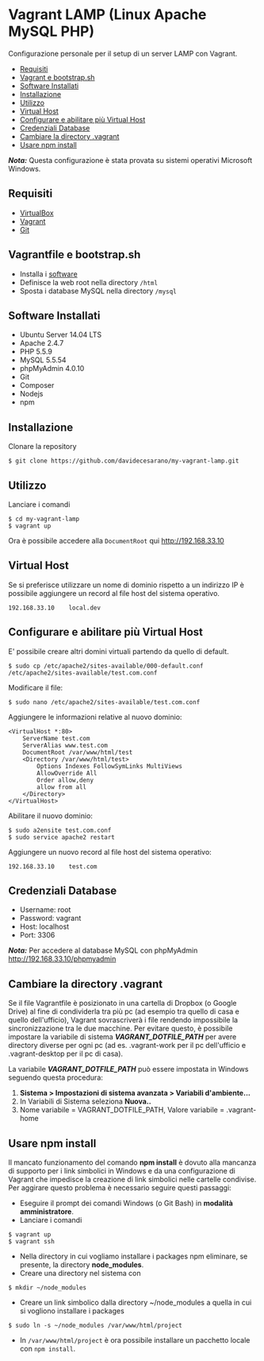 # Vagrant LAMP (Linux Apache MySQL PHP)
Configurazione personale per il setup di un server LAMP con Vagrant.

* [Requisiti](#requisiti)
* [Vagrant e bootstrap.sh](#vagrantfile-e-bootstrapsh)
* [Software Installati](#software-installati)
* [Installazione](#installazione)
* [Utilizzo](#utilizzo)
* [Virtual Host](#virtual-host)
* [Configurare e abilitare più Virtual Host](#configurare-e-abilitare-più-virtual-host)
* [Credenziali Database](#credenziali-database)
* [Cambiare la directory .vagrant](#cambiare-la-directory-vagrant)
* [Usare npm install](#usare-npm-install)

***Nota:*** Questa configurazione è stata provata su sistemi operativi Microsoft Windows.

## Requisiti
* [VirtualBox](https://www.virtualbox.org/)
* [Vagrant](https://www.vagrantup.com/)
* [Git](https://git-scm.com/)

## Vagrantfile e bootstrap.sh
* Installa i [software](#software-installati)
* Definisce la web root nella directory `/html`
* Sposta i database MySQL nella directory `/mysql`

## Software Installati
* Ubuntu Server 14.04 LTS
* Apache 2.4.7
* PHP 5.5.9
* MySQL 5.5.54
* phpMyAdmin 4.0.10
* Git
* Composer
* Nodejs
* npm

## Installazione
Clonare la repository
```
$ git clone https://github.com/davidecesarano/my-vagrant-lamp.git
```

## Utilizzo
Lanciare i comandi
```
$ cd my-vagrant-lamp
$ vagrant up
```
Ora è possibile accedere alla `DocumentRoot` qui http://192.168.33.10

## Virtual Host
Se si preferisce utilizzare un nome di dominio rispetto a un indirizzo IP è possibile aggiungere un record al file host del sistema operativo.
```
192.168.33.10    local.dev
```

## Configurare e abilitare più Virtual Host
E' possibile creare altri domini virtuali partendo da quello di default.
```
$ sudo cp /etc/apache2/sites-available/000-default.conf /etc/apache2/sites-available/test.com.conf
```

Modificare il file:
```
$ sudo nano /etc/apache2/sites-available/test.com.conf
```

Aggiungere le informazioni relative al nuovo dominio:
```
<VirtualHost *:80>
    ServerName test.com
    ServerAlias www.test.com
    DocumentRoot /var/www/html/test
    <Directory /var/www/html/test>
        Options Indexes FollowSymLinks MultiViews
        AllowOverride All
        Order allow,deny
        allow from all
    </Directory>
</VirtualHost>
```

Abilitare il nuovo dominio:
```
$ sudo a2ensite test.com.conf
$ sudo service apache2 restart
```

Aggiungere un nuovo record al file host del sistema operativo:
```
192.168.33.10    test.com
```

## Credenziali Database
* Username: root
* Password: vagrant
* Host: localhost
* Port: 3306

***Nota:*** Per accedere al database MySQL con phpMyAdmin http://192.168.33.10/phpmyadmin

## Cambiare la directory .vagrant

Se il file Vagrantfile è posizionato in una cartella di Dropbox (o Google Drive) al fine di condividerla tra più pc (ad esempio tra quello di casa e quello dell'ufficio), Vagrant sovrascriverà i file rendendo impossibile la sincronizzazione tra le due macchine. Per evitare questo, è possibile impostare la variabile di sistema ***VAGRANT_DOTFILE_PATH*** per avere directory diverse per ogni pc (ad es. .vagrant-work per il pc dell'ufficio e .vagrant-desktop per il pc di casa).

La variabile ***VAGRANT_DOTFILE_PATH*** può essere impostata in Windows seguendo questa procedura:

1. **Sistema > Impostazioni di sistema avanzata > Variabili d'ambiente...**
2. In Variabili di Sistema seleziona **Nuova..**
3. Nome variabile = VAGRANT_DOTFILE_PATH, Valore variabile = .vagrant-home

## Usare npm install
Il mancato funzionamento del comando **npm install** è dovuto alla mancanza di supporto per i link simbolici in Windows e da una configurazione di Vagrant che impedisce la creazione di link simbolici nelle cartelle condivise. Per aggirare questo problema è necessario seguire questi passaggi:

* Eseguire il prompt dei comandi Windows (o Git Bash) in **modalità amministratore**.
* Lanciare i comandi
```
$ vagrant up
$ vagrant ssh
```
* Nella directory in cui vogliamo installare i packages npm eliminare, se presente, la directory **node_modules**.
* Creare una directory nel sistema con
```
$ mkdir ~/node_modules
```
* Creare un link simbolico dalla directory ~/node_modules a quella in cui si vogliono installare i packages
```
$ sudo ln -s ~/node_modules /var/www/html/project
```
* In `/var/www/html/project` è ora possibile installare un pacchetto locale con `npm install`.
